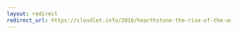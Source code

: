 ```yaml
---
layout: redirect
redirect_url: https://cloudlet.info/2016/hearthstone-the-rise-of-the-underdog
---
```

